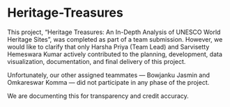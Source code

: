 # Heritage-Treasures
This project, “Heritage Treasures: An In-Depth Analysis of UNESCO World Heritage Sites”, was completed as part of a team submission. However, we would like to clarify that only Harsha Priya (Team Lead) and Sarvisetty Hemeswara Kumar actively contributed to the planning, development, data visualization, documentation, and final delivery of this project.

Unfortunately, our other assigned teammates — Bowjanku Jasmin and Omkareswar Komma — did not participate in any phase of the project.

We are documenting this for transparency and credit accuracy.

 

